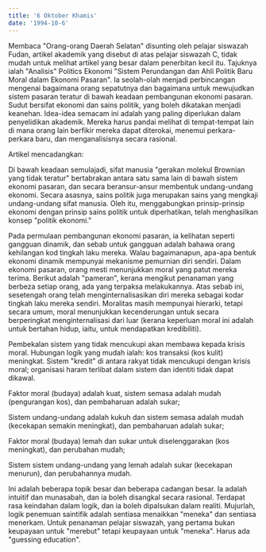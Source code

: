 ```yaml
---
title: '6 Oktober Khamis'
date: '1994-10-6'
---
```


Membaca "Orang-orang Daerah Selatan" disunting oleh pelajar siswazah Fudan, artikel akademik yang disebut di atas pelajar siswazah C, tidak mudah untuk melihat artikel yang besar dalam penerbitan kecil itu. Tajuknya ialah "Analisis" Politics Ekonomi "Sistem Perundangan dan Ahli Politik Baru Moral dalam Ekonomi Pasaran". Ia seolah-olah menjadi perbincangan mengenai bagaimana orang sepatutnya dan bagaimana untuk mewujudkan sistem pasaran teratur di bawah keadaan pembangunan ekonomi pasaran. Sudut bersifat ekonomi dan sains politik, yang boleh dikatakan menjadi keanehan. Idea-idea semacam ini adalah yang paling diperlukan dalam penyelidikan akademik. Mereka harus pandai melihat di tempat-tempat lain di mana orang lain berfikir mereka dapat diterokai, menemui perkara-perkara baru, dan menganalisisnya secara rasional.

Artikel mencadangkan:

Di bawah keadaan semulajadi, sifat manusia "gerakan molekul Brownian yang tidak teratur" bertabrakan antara satu sama lain di bawah sistem ekonomi pasaran, dan secara beransur-ansur membentuk undang-undang ekonomi. Secara asasnya, sains politik juga merupakan sains yang mengkaji undang-undang sifat manusia. Oleh itu, menggabungkan prinsip-prinsip ekonomi dengan prinsip sains politik untuk diperhatikan, telah menghasilkan konsep "politik ekonomi."

Pada permulaan pembangunan ekonomi pasaran, ia kelihatan seperti gangguan dinamik, dan sebab untuk gangguan adalah bahawa orang kehilangan kod tingkah laku mereka. Walau bagaimanapun, apa-apa bentuk ekonomi dinamik mempunyai mekanisme pemurnian diri sendiri. Dalam ekonomi pasaran, orang mesti menunjukkan moral yang patut mereka terima. Berikut adalah "pameran", kerana mengikut penanaman yang berbeza setiap orang, ada yang terpaksa melakukannya. Atas sebab ini, sesetengah orang telah menginternalisasikan diri mereka sebagai kodar tingkah laku mereka sendiri. Moralitas masih mempunyai hierarki, tetapi secara umum, moral menunjukkan kecenderungan untuk secara berperingkat menginternalisasi dari luar (kerana keperluan moral ini adalah untuk bertahan hidup, iaitu, untuk mendapatkan kredibiliti).

Pembekalan sistem yang tidak mencukupi akan membawa kepada krisis moral. Hubungan logik yang mudah ialah: kos transaksi (kos kulit) meningkat. Sistem "kredit" di antara rakyat tidak mencukupi dengan krisis moral; organisasi haram terlibat dalam sistem dan identiti tidak dapat dikawal.

Faktor moral (budaya) adalah kuat, sistem semasa adalah mudah (pengurangan kos), dan pembaharuan adalah sukar;

Sistem undang-undang adalah kukuh dan sistem semasa adalah mudah (kecekapan semakin meningkat), dan pembaharuan adalah sukar;

Faktor moral (budaya) lemah dan sukar untuk diselenggarakan (kos meningkat), dan perubahan mudah;

Sistem sistem undang-undang yang lemah adalah sukar (kecekapan menurun), dan perubahannya mudah.

Ini adalah beberapa topik besar dan beberapa cadangan besar. Ia adalah intuitif dan munasabah, dan ia boleh disangkal secara rasional. Terdapat rasa keindahan dalam logik, dan ia boleh dipalsukan dalam realiti. Mujurlah, logik penemuan saintifik adalah sentiasa menaikkan "meneka" dan sentiasa menerkam. Untuk penanaman pelajar siswazah, yang pertama bukan keupayaan untuk "merebut" tetapi keupayaan untuk "meneka". Harus ada "guessing education".

